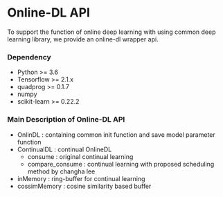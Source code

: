 # Online-DL API
To support the function of online deep learning with using common deep learning library, we provide an online-dl wrapper api.
### Dependency
* Python >= 3.6
* Tensorflow >= 2.1.x
* quadprog >= 0.1.7
* numpy
* scikit-learn >= 0.22.2
### Main Description of Online-DL API
* OnlinDL : containing common init function and save model parameter function
* ContinualDL : continual OnlineDL
  * consume : original continual learning
  * compare_consume : continual learning with proposed scheduling method by changha lee
* inMemory : ring-buffer for continual learning
* cossimMemory : cosine similarity based buffer
  